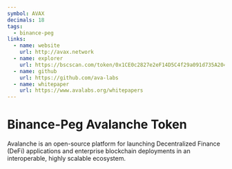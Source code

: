 ```yaml
---
symbol: AVAX
decimals: 18
tags:
  - binance-peg
links:
  - name: website
    url: http://avax.network
  - name: explorer
    url: https://bscscan.com/token/0x1CE0c2827e2eF14D5C4f29a091d735A204794041
  - name: github
    url: https://github.com/ava-labs
  - name: whitepaper
    url: https://www.avalabs.org/whitepapers
---
```


# Binance-Peg Avalanche Token

Avalanche is an open-source platform for launching Decentralized Finance (DeFi) applications and enterprise blockchain deployments in an interoperable, highly scalable ecosystem.
